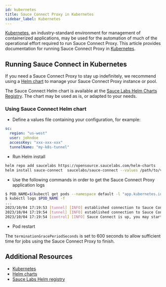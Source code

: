 ```yaml
---
id: kubernetes
title: Sauce Connect Proxy in Kubernetes
sidebar_label: Kubernetes
---
```


[Kubernetes](https://kubernetes.io/), an industry-standard environment for management of containerized applications, may be used for the automation of much of the operational effort required to run Sauce Connect Proxy.
This article provides documentation for running Sauce Connect Proxy in [Kubernetes](https://kubernetes.io/).

## Running Sauce Connect in Kubernetes

If you need a Sauce Connect Proxy to stay up indefinitely, we recommend using a [Helm chart](https://helm.sh/docs/topics/charts/) to manage your Sauce Connect Proxy instance or pool.

The Sauce Connect Helm chart is available at the [Sauce Labs Helm Charts Registry](https://opensource.saucelabs.com/helm-charts/). The chart may be used as is, or adapted to your needs.

### Using Sauce Connect Helm chart

- Define a values file containing your configuration, for example:

```yaml
sc:
  region: "us-west"
  user: johndoe
  accessKey: "xxx-xxx-xxx"
  tunnelName: "my-k8s-tunnel"
```

- Run Helm install

```bash title="helm install"
helm repo add saucelabs https://opensource.saucelabs.com/helm-charts
helm install sauce-connect  saucelabs/sauce-connect --values /path/to/values.yaml
```

- Use the following commands in order to get the Sauce Connect Proxy application logs

```bash title="SC logs"
$ POD_NAME=$(kubectl get pods --namespace default -l "app.kubernetes.io/name=sauce-connect,app.kubernetes.io/instance=sauce-connect" -o jsonpath="{.items[0].metadata.name}")
$ kubectl logs $POD_NAME -f
...
2023/10/04 17:19:53 [tunnel] [INFO] established connection to Sauce Connect server active=1/2
2023/10/04 17:19:54 [tunnel] [INFO] established connection to Sauce Connect server active=2/2
2023/10/04 17:19:54 [control] [INFO] Sauce Connect is up, you may start your tests
```

- Pod restart

The `terminationGracePeriodSeconds` is set to 600 seconds to allow sufficient time for jobs using the Sauce Connect Proxy to finish.

## Additional Resources

- [Kubernetes](https://kubernetes.io)
- [Helm charts](https://helm.sh/docs/topics/charts/)
- [Sauce Labs Helm registry](https://opensource.saucelabs.com/helm-charts/)

